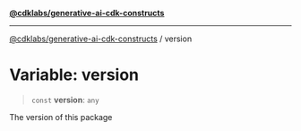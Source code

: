 [**@cdklabs/generative-ai-cdk-constructs**](../README.md)

***

[@cdklabs/generative-ai-cdk-constructs](../README.md) / version

# Variable: version

> `const` **version**: `any`

The version of this package
